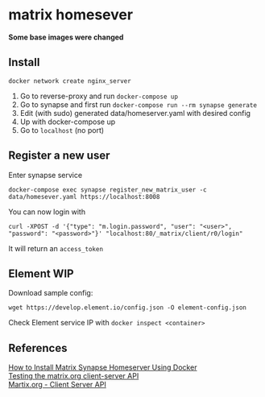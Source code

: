 matrix homesever
===

**Some base images were changed**

## Install

```
docker network create nginx_server
```

1. Go to reverse-proxy and run `docker-compose up`
2. Go to synapse and first run `docker-compose run --rm synapse generate`
3. Edit (with sudo) generated data/homeserver.yaml with desired config
4. Up with docker-compose up
5. Go to `localhost` (no port)

## Register a new user
Enter synapse service
```
docker-compose exec synapse register_new_matrix_user -c data/homesever.yaml https://localhost:8008
```

You can now login with

```curl
curl -XPOST -d '{"type": "m.login.password", "user": "<user>", "password": "<password>"}' "localhost:80/_matrix/client/r0/login"
```
It will return an `access_token`

## Element WIP
Download sample config:
```
wget https://develop.element.io/config.json -O element-config.json
```
Check Element service IP with `docker inspect <container>`

## References
[How to Install Matrix Synapse Homeserver Using Docker](https://linuxhandbook.com/install-matrix-synapse-docker/)  
[Testing the matrix.org client-server API](https://gist.github.com/RickCogley/69f430d4418ae5498e8febab44d241c9)  
[Martix.org - Client Server API](https://matrix.org/docs/guides/client-server-api)
